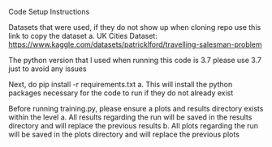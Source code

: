 Code Setup Instructions

Datasets that were used, if they do not show up when cloning repo use this link to copy the dataset
a. UK Cities Dataset: https://www.kaggle.com/datasets/patricklford/travelling-salesman-problem

The python version that I used when running this code is 3.7 please use 3.7 just to avoid any issues

Next, do pip install -r requirements.txt
a. This will install the python packages necessary for the code to run if they do not already exist

Before running training.py, please ensure a plots and results directory exists within the level
a. All results regarding the run will be saved in the results directory and will replace the previous results
b. All plots regarding the run will be saved in the plots directory and will replace the previous plots
